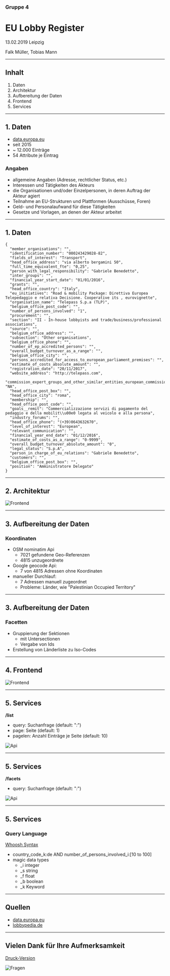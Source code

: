 <!-- .slide: data-layout="main" -->
###  Gruppe 4
# EU Lobby Register

     
13.02.2019 Leipzig

Falk Müller, Tobias Mann

--------------------------------------------------------------------------------

## Inhalt

1. Daten
2. Architektur
3. Aufbereitung der Daten
4. Frontend
5. Services

--------------------------------------------------------------------------------
<!-- .slide: style="font-size: 0.8em;" -->

## 1. Daten

- [data.europa.eu](https://data.europa.eu/euodp/en/data/dataset/transparency-register)
- seit 2015
- ~ 12.000 Einträge
- 54 Attribute je Eintrag

### Angaben

- allgemeine Angaben (Adresse, rechtlicher Status, etc.)
- Interessen und Tätigkeiten des Akteurs
- die Organisationen und/oder Einzelpersonen, in deren Auftrag der Akteur agiert
- Teilnahme an EU-Strukturen und Plattformen (Ausschüsse, Foren)
- Geld- und Personalaufwand für diese Tätigkeiten
- Gesetze und Vorlagen, an denen der Akteur arbeitet

--------------------------------------------------------------------------------
<!-- .slide: style="font-size: 0.5em;" -->

## 1. Daten
```
{
  "member_organisations": "",
  "identification_number": "000243429028-82",
  "fields_of_interest": "Transport",
  "head_office_address": "via alberto bergamini 50",
  "full_time_equivalent_fte": "0,25",
  "person_with_legal_responsibility": "Gabriele Benedetto",
  "inter_groups": "",
  "financial_year_start_date": "01/01/2016",
  "grants": "",
  "head_office_country": "Italy",
  "eu_initiatives": "Road & mobility Package: Direttiva Europea Telepedaggio e relativa Decisione. Cooperative its , eurovignette",
  "organisation_name": "Telepass S.p.a (TLP)",
  "belgium_office_post_code": "",
  "number_of_persons_involved": "1",
  "procurement": "",
  "section": "II - In-house lobbyists and trade/business/professional associations",
  "source": "",
  "belgium_office_address": "",
  "subsection": "Other organisations",
  "belgium_office_phone": "",
  "number_of_ep_accredited_persons": "",
  "overall_budget_turnover_as_a_range": "",
  "belgium_office_city": "",
  "persons_accredited_for_access_to_european_parliament_premises": "",
  "estimate_of_costs_absolute_amount": "",
  "registration_date": "20/11/2017",
  "website_address": "http://telepass.com",
  "commission_expert_groups_and_other_similar_entities_european_commission": "NA",
  "head_office_post_box": "",
  "head_office_city": "roma",
  "membership": "",
  "head_office_post_code": "",
  "goals__remit": "Commercializzazione servizi di pagamento del pedaggio e della mobilit\\u00e0 legata al veicolo e alla persona",
  "industry_forums": "",
  "head_office_phone": "(+39)0643632670",
  "level_of_interest": "European",
  "relevant_communication": "",
  "financial_year_end_date": "01/12/2016",
  "estimate_of_costs_as_a_range": "0-9999",
  "overall_budget_turnover_absolute_amount": "0",
  "legal_status": "S.p.A",
  "person_in_charge_of_eu_relations": "Gabriele Benedetto",
  "customers": "",
  "belgium_office_post_box": "",
  "position": "Amministratore Delegato"
}
```
--------------------------------------------------------------------------------

## 2. Architektur

![Frontend](media/struktur.png)<!-- .element: style="height: 530px;" -->

--------------------------------------------------------------------------------
<!-- .slide: style="font-size: 0.8em;" -->

## 3. Aufbereitung der Daten

### Koordinaten

- OSM nominatim Api
    - 7021 gefundene Geo-Referenzen
    - 4815 unzugeordnete
- Google geocode Api: 
    - 7 von 4815 Adressen ohne Koordinaten
- manueller Durchlauf: 
    - 7 Adressen manuell zugeordnet
    - Probleme: Länder, wie "Palestinian Occupied Territory"

--------------------------------------------------------------------------------
<!-- .slide: style="font-size: 0.8em;" -->

## 3. Aufbereitung der Daten

### Facetten

- Gruppierung der Sektionen
    - mit Untersectionen
    - Vergabe von Ids
- Erstellung von Länderliste zu Iso-Codes

--------------------------------------------------------------------------------

## 4. Frontend

![Frontend](media/frontend.png)

--------------------------------------------------------------------------------

## 5. Services

**/list**
- query: Suchanfrage (default: "*:*")
- page: Seite (default: 1)
- pagelen: Anzahl Einträge je Seite (default: 10)

![Api](media/request1.png)

--------------------------------------------------------------------------------

## 5. Services

**/facets**
 - query: Suchanfrage (default: "*:*")

![Api](media/request2.png)

--------------------------------------------------------------------------------
<!-- .slide: style="font-size: 0.9em;" -->

## 5. Services

### Query Language

[Whoosh Syntax](https://whoosh.readthedocs.io/en/latest/parsing.html)

- country_code_k:de AND number_of_persons_involved_i:[10 to 100]
- magic data types
    - _i integer
    - _s string
    - _f float
    - _b boolean
    - _k Keyword

--------------------------------------------------------------------------------

## Quellen

- [data.europa.eu](https://data.europa.eu/euodp/en/data/dataset/transparency-register)
- [lobbypedia.de](https://lobbypedia.de/wiki/Lobbyregister_EU)


--------------------------------------------------------------------------------

## Vielen Dank für Ihre Aufmerksamkeit


[Druck-Version](?print-pdf)

![Fragen](media/questions.jpg)<!-- .element: style="width: 400px;" -->
